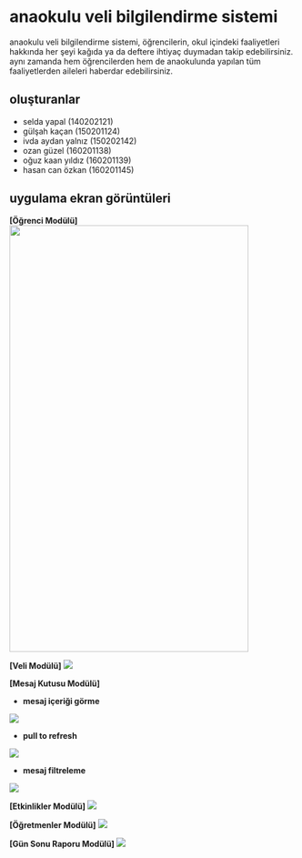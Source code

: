 # anaokulu veli bilgilendirme sistemi
anaokulu veli bilgilendirme sistemi, öğrencilerin, okul içindeki faaliyetleri hakkında her şeyi kağıda ya da deftere ihtiyaç duymadan takip edebilirsiniz. aynı zamanda hem öğrencilerden hem de anaokulunda yapılan tüm faaliyetlerden aileleri haberdar edebilirsiniz.

## oluşturanlar
- selda yapal (140202121)
- gülşah kaçan (150201124)
- ivda aydan yalnız (150202142)
- ozan güzel (160201138)
- oğuz kaan yıldız (160201139)
- hasan can özkan (160201145)

## uygulama ekran görüntüleri

**[Öğrenci Modülü]**
<img src="https://github.com/2019-BLM441/module-160201139/raw/master/OgrenciGuncelle.gif" width="420px" height="750px">

**[Veli Modülü]**
<img src="https://github.com/2019-BLM441/module-160201138/raw/master/VeliGuncelle.gif">

**[Mesaj Kutusu Modülü]**

- **mesaj içeriği görme**
<img src="https://github.com/2019-BLM441/module-160201145/raw/master/Mesaj1.gif">

- **pull to refresh**

<img src="https://github.com/2019-BLM441/module-160201145/raw/master/Mesaj2.gif">

- **mesaj filtreleme**

<img src="https://github.com/2019-BLM441/module-160201145/raw/master/Mesaj3.gif">

**[Etkinlikler Modülü]**
<img src="https://github.com/2019-BLM441/module-gulsahkacan/raw/master/Etkinlikler.gif">

**[Öğretmenler Modülü]**
<img src="https://github.com/2019-BLM441/module-140202121/raw/master/Ogretmen.gif">

**[Gün Sonu Raporu Modülü]**
<img src="https://github.com/2019-BLM441/module-150202142/raw/master/Rapor.gif">